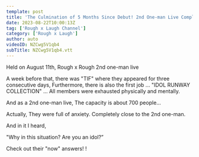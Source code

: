 ```yaml
---
template: post
title: 'The Culmination of 5 Months Since Debut! 2nd One-man Live Complete Close-up!'
date: 2023-08-22T10:00:13Z
tag: ['Rough x Laugh Channel']
category: ['Rough x Laugh']
author: auto 
videoID: NZCwg5V1qb4
subTitle: NZCwg5V1qb4.vtt
---
```

Held on August 11th, Rough x Rough 2nd one-man live

A week before that, there was "TIF" where they appeared for three consecutive days, Furthermore, there is also the first job ... "IDOL RUNWAY COLLECTION" ... All members were exhausted physically and mentally.

And as a 2nd one-man live, The capacity is about 700 people...

Actually, They were full of anxiety. Completely close to the 2nd one-man.

And in it I heard,

"Why in this situation? Are you an idol?”

Check out their "now" answers! !
